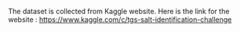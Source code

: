 
The dataset is collected from Kaggle website. Here is the link for the website : https://www.kaggle.com/c/tgs-salt-identification-challenge

